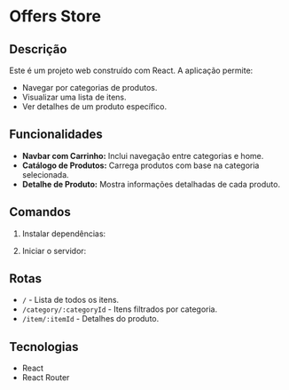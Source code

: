 # Offers Store

## Descrição
Este é um projeto web construído com React. A aplicação permite:
- Navegar por categorias de produtos.
- Visualizar uma lista de itens.
- Ver detalhes de um produto específico.

## Funcionalidades
- **Navbar com Carrinho:** Inclui navegação entre categorias e home.
- **Catálogo de Produtos:** Carrega produtos com base na categoria selecionada.
- **Detalhe de Produto:** Mostra informações detalhadas de cada produto.

## Comandos
1. Instalar dependências:

2. Iniciar o servidor:


## Rotas
- `/` - Lista de todos os itens.
- `/category/:categoryId` - Itens filtrados por categoria.
- `/item/:itemId` - Detalhes do produto.

## Tecnologias
- React
- React Router


